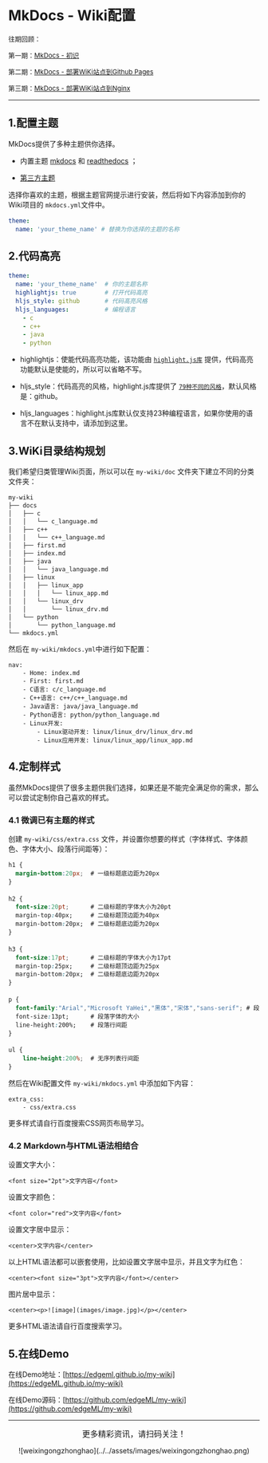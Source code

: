 # MkDocs - Wiki配置

<font size="2pt">往期回顾：</font>

<font size="2pt">第一期：[MkDocs - 初识](mkdocs_intro.md)</font>

<font size="2pt">第二期：[MkDocs - 部署WiKi站点到Github Pages](mkdocs_deploy_githubpages.md)</font>

<font size="2pt">第三期：[MkDocs - 部署WiKi站点到Nginx](mkdocs_deploy_nginx.md)</font>

-----------------

## 1.配置主题

MkDocs提供了多种主题供你选择。

* 内置主题 [mkdocs](https://www.mkdocs.org/user-guide/styling-your-docs/#mkdocs) 和 [readthedocs](https://www.mkdocs.org/user-guide/styling-your-docs/#readthedocs) ；

* [第三方主题](https://github.com/mkdocs/mkdocs/wiki/MkDocs-Themes)

选择你喜欢的主题，根据主题官网提示进行安装，然后将如下内容添加到你的Wiki项目的 `mkdocs.yml`文件中。

```yaml
theme:
  name: 'your_theme_name' # 替换为你选择的主题的名称
```


## 2.代码高亮

```yaml
theme:
  name: 'your_theme_name'  # 你的主题名称
  highlightjs: true        # 打开代码高亮
  hljs_style: github       # 代码高亮风格
  hljs_languages:          # 编程语言
    - c
    - c++
    - java
    - python
```

* highlightjs：使能代码高亮功能，该功能由 [`highlight.js库`](https://highlightjs.org/) 提供，代码高亮功能默认是使能的，所以可以省略不写。

* hljs_style：代码高亮的风格，highlight.js库提供了 [`79种不同的风格`](https://highlightjs.org/static/demo/)，默认风格是：github。

* hljs_languages：highlight.js库默认仅支持23种编程语言，如果你使用的语言不在默认支持中，请添加到这里。

## 3.WiKi目录结构规划

我们希望归类管理Wiki页面，所以可以在 `my-wiki/doc` 文件夹下建立不同的分类文件夹：

```vim
my-wiki
├── docs
│   ├── c
│   │   └── c_language.md
│   ├── c++
│   │   └── c++_language.md
│   ├── first.md
│   ├── index.md
│   ├── java
│   │   └── java_language.md
│   ├── linux
│   │   ├── linux_app
│   │   │   └── linux_app.md
│   │   └── linux_drv
│   │       └── linux_drv.md
│   └── python
│       └── python_language.md
└── mkdocs.yml
```

然后在 `my-wiki/mkdocs.yml`中进行如下配置：

```
nav:
    - Home: index.md
    - First: first.md
    - C语言: c/c_language.md
    - C++语言: c++/c++_language.md
    - Java语言: java/java_language.md
    - Python语言: python/python_language.md
    - Linux开发:
        - Linux驱动开发: linux/linux_drv/linux_drv.md
        - Linux应用开发: linux/linux_app/linux_app.md
```


## 4.定制样式

虽然MkDocs提供了很多主题供我们选择，如果还是不能完全满足你的需求，那么可以尝试定制你自己喜欢的样式。

### 4.1 微调已有主题的样式

创建 `my-wiki/css/extra.css` 文件，并设置你想要的样式（字体样式、字体颜色、字体大小、段落行间距等）：

```css
h1 {
  margin-bottom:20px;  # 一级标题底边距为20px
}

h2 {
  font-size:20pt;      # 二级标题的字体大小为20pt
  margin-top:40px;     # 二级标题顶边距为40px
  margin-bottom:20px;  # 二级标题底边距为20px
}

h3 {
  font-size:17pt;      # 二级标题的字体大小为17pt
  margin-top:25px;     # 二级标题顶边距为25px
  margin-bottom:20px;  # 二级标题底边距为20px
}

p {
  font-family:"Arial","Microsoft YaHei","黑体","宋体","sans-serif"; # 段落的字体
  font-size:13pt;      # 段落字体的大小
  line-height:200%;    # 段落行间距
}

ul {
	line-height:200%;  # 无序列表行间距
}
```

然后在Wiki配置文件 `my-wiki/mkdocs.yml` 中添加如下内容：

```
extra_css:
    - css/extra.css
```


更多样式请自行百度搜索CSS网页布局学习。

### 4.2 Markdown与HTML语法相结合

设置文字大小：

```
<font size="2pt">文字内容</font>
```

设置文字颜色：

```
<font color="red">文字内容</font>
```

设置文字居中显示：

```
<center>文字内容</center>
```

以上HTML语法都可以嵌套使用，比如设置文字居中显示，并且文字为红色：

```
<center><font size="3pt">文字内容</font></center>
```

图片居中显示：

```
<center><p>![image](images/image.jpg)</p></center>
```

更多HTML语法请自行百度搜索学习。


## 5.在线Demo

在线Demo地址：[https://edgeml.github.io/my-wiki](https://edgeML.github.io/my-wiki)

在线Demo源码：[https://github.com/edgeML/my-wiki](https://github.com/edgeML/my-wiki)

----------------------------------------

<center><font size="3pt">更多精彩资讯，请扫码关注！</font></center>

<center><p>![weixingongzhonghao](../../assets/images/weixingongzhonghao.png)</p></center>
 